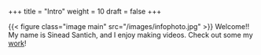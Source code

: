 +++
title = "Intro"
weight = 10
draft = false
+++

{{< figure class="image main" src="/images/infophoto.jpg" >}}
Welcome!! My name is Sinead Santich, and I enjoy making videos. Check out some my [work](#work)!


